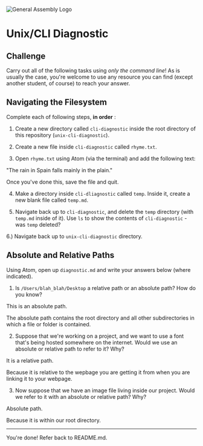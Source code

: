 ![General Assembly Logo](http://i.imgur.com/ke8USTq.png)

# Unix/CLI Diagnostic

## Challenge

Carry out all of the following tasks using _only the command line_! As is
usually the case, you're welcome to use any resource you can find (except
another student, of course) to reach your answer.

## Navigating the Filesystem

Complete each of following steps, **in order** :

1. Create a new directory called `cli-diagnostic` inside the root directory of
this repository (`unix-cli-diagnostic`).

2. Create a new file inside `cli-diagnostic` called `rhyme.txt`.

3. Open `rhyme.txt` using Atom (via the terminal) and add the following text:

 "The rain in Spain falls mainly in the plain."

 Once you've done this, save the file and quit.

4. Make a directory inside `cli-dliagnostic` called `temp`. Inside it, create a new blank file called `temp.md`.

5. Navigate back up to `cli-diagnostic`, and delete the `temp` directory (with `temp.md` inside of it). Use `ls` to show the contents of `cli-diagnostic` - was `temp` deleted?

6.) Navigate back up to `unix-cli-diagnostic` directory.

## Absolute and Relative Paths

Using Atom, open up `diagnostic.md` and write your answers below (where indicated).

1. Is `/Users/blah_blah/Desktop` a relative path or an absolute path? How do you know?

 This is an absolute path.

 The absolute path contains the root directory and all other subdirectories in
 which a file or folder is contained.

2. Suppose that we're working on a project, and we want to use a font that's being hosted somewhere on the internet. Would we use an absolute or relative path to refer to it? Why?

 It is a relative path.

 Because it is relative to the wepbage you are getting it from when you are linking it to your webpage.

3. Now suppose that we have an image file living inside our project. Would we refer to it with an absolute or relative path? Why?

 Absolute path.

 Because it is within our root directory.

<hr>

You're done! Refer back to README.md.
